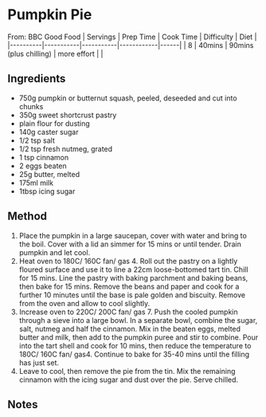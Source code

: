 # Pumpkin Pie
From:  BBC Good Food
| Servings | Prep Time | Cook Time | Difficulty | Diet | 
|----------|-----------|-----------|------------|------|
| 8 | 40mins | 90mins (plus chilling) | more effort |  |

## Ingredients
* 750g pumpkin or butternut squash, peeled, deseeded and cut into chunks
* 350g sweet shortcrust pastry
* plain flour for dusting
* 140g caster sugar
* 1/2 tsp salt
* 1/2 tsp fresh nutmeg, grated
* 1 tsp cinnamon
* 2 eggs beaten
* 25g butter, melted
* 175ml milk
* 1tbsp icing sugar

## Method
1. Place the pumpkin in a large saucepan, cover with water and bring to the boil. Cover with a lid an simmer for 15 mins or until tender. Drain pumpkin and let cool.
2. Heat oven to 180C/ 160C fan/ gas 4. Roll out the pastry on a lightly floured surface and use it to line a 22cm loose-bottomed tart tin. Chill for 15 mins. Line the pastry with baking parchment and baking beans, then bake for 15 mins. Remove the beans and paper and cook for a further 10 minutes until the base is pale golden and biscuity. Remove from the oven and allow to cool slightly.
3. Increase oven to 220C/ 200C fan/ gas 7. Push the cooled pumpkin through a sieve into a large bowl. In a separate bowl, combine the sugar, salt, nutmeg and half the cinnamon. Mix in the beaten eggs, melted butter and milk, then add to the pumpkin puree and stir to combine. Pour into the tart shell and cook for 10 mins, then reduce the temperature to 180C/ 160C fan/ gas4. Continue to bake for 35-40 mins until the filling has just set.
4. Leave to cool, then remove the pie from the tin. Mix the remaining cinnamon with the icing sugar and dust over the pie. Serve chilled. 

## Notes